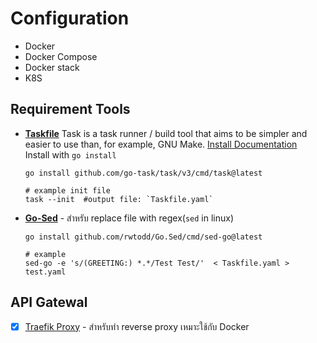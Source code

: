 # Configuration 
 * Docker
 * Docker Compose
 * Docker stack
 * K8S


##  Requirement Tools

- [**Taskfile**](https://taskfile.dev/) Task is a task runner / build tool that aims to be simpler and easier to use than, for example, GNU Make. [Install Documentation](https://taskfile.dev/installation/)  
    Install with `go install`  
    ```shell
    go install github.com/go-task/task/v3/cmd/task@latest
    
    # example init file
    task --init  #output file: `Taskfile.yaml`
    ```
- [**Go-Sed**](https://github.com/rwtodd/Go.Sed) - สำหรับ replace file with regex(`sed` in linux)  
    ```shell
    go install github.com/rwtodd/Go.Sed/cmd/sed-go@latest
    
    # example 
    sed-go -e 's/(GREETING:) *.*/Test Test/'  < Taskfile.yaml > test.yaml   
    ```

## API Gatewal
  

- [x] [Traefik Proxy](./traefik/) - สำหรับทำ reverse proxy เหมาะใช้กับ Docker